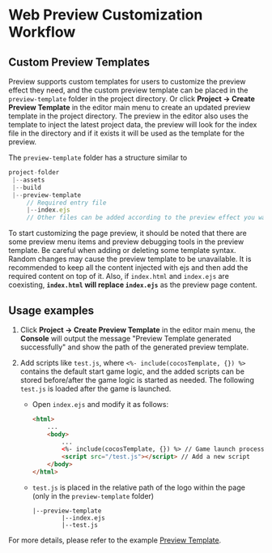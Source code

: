 # Web Preview Customization Workflow

## Custom Preview Templates

Preview supports custom templates for users to customize the preview effect they need, and the custom preview template can be placed in the `preview-template` folder in the project directory. Or click **Project -> Create Preview Template** in the editor main menu to create an updated preview template in the project directory. The preview in the editor also uses the template to inject the latest project data, the preview will look for the index file in the directory and if it exists it will be used as the template for the preview.

The `preview-template` folder has a structure similar to

```js
project-folder
 |--assets
 |--build
 |--preview-template
     // Required entry file
     |--index.ejs
     // Other files can be added according to the preview effect you want to achieve
```

To start customizing the page preview, it should be noted that there are some preview menu items and preview debugging tools in the preview template. Be careful when adding or deleting some template syntax. Random changes may cause the preview template to be unavailable. It is recommended to keep all the content injected with ejs and then add the required content on top of it. Also, if `index.html` and `index.ejs` are coexisting, **`index.html` will replace `index.ejs`** as the preview page content.

## Usage examples

1. Click **Project -> Create Preview Template** in the editor main menu, the **Console** will output the message "Preview Template generated successfully" and show the path of the generated preview template.

2. Add scripts like `test.js`, where `<%- include(cocosTemplate, {}) %>` contains the default start game logic, and the added scripts can be stored before/after the game logic is started as needed. The following `test.js` is loaded after the game is launched.

    - Open `index.ejs` and modify it as follows:

      ```html
      <html>
          ...
          <body>
              ...
              <%- include(cocosTemplate, {}) %> // Game launch processing logic
              <script src="/test.js"></script> // Add a new script
          </body>
      </html>
      ```

    - `test.js` is placed in the relative path of the logo within the page (only in the `preview-template` folder)

      ```
      |--preview-template
              |--index.ejs
              |--test.js
      ```

For more details, please refer to the example [Preview Template](https://github.com/cocos/cocos-test-projects/tree/v3.6/preview-template).
